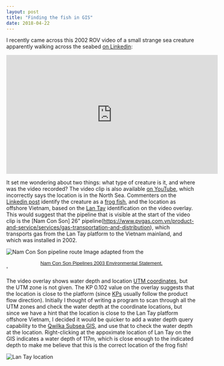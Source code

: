 ```yaml
---
layout: post
title: "Finding the fish in GIS"
date: 2018-04-22
---
```


I recently came across this 2002 ROV video of a small strange sea creature apparently walking across the seabed [on Linkedin](https://www.linkedin.com/feed/update/urn:li:activity:6390252332893900800):

<iframe width="560" height="315" src="https://www.youtube.com/embed/zKK5qJjI98c" frameborder="0" allow="autoplay; encrypted-media" allowfullscreen></iframe>

It set me wondering about two things: what type of creature is it, and where was the video recorded? The video clip is also available [on YouTube](https://www.youtube.com/watch?v=zKK5qJjI98c), which incorrectly says the location is in the North Sea. Commenters on the [Linkedin post](https://www.linkedin.com/feed/update/urn:li:activity:6390252332893900800) identify the creature as a [frog fish](https://en.wikipedia.org/wiki/Frogfish), and the location as offshore Vietnam, based on the [Lan Tay](https://www.rosneft.com/press/releases/item/181439/) identification on the video overlay. This would suggest that the pipeline that is visible at the start of the video clip is the [Nam Con Son] 26" pipeline(https://www.pvgas.com.vn/product-and-service/services/gas-transportation-and-distribution), which transports gas from the Lan Tay platform to the Vietnam mainland, and which was installed in 2002. 

![Nam Con Son pipeline route](https://qwilka.github.io/images/NCSP2.jpg)
Image adapted from the 
<div align="middle" style="font-family:Arial;font-size:small"><a href="http://abarrelfull.wikidot.com/nam-con-son-gas-pipeline">Nam Con Son Pipelines 2003 Environmental Statement.</a></div>'

The video overlay shows water depth and location [UTM coordinates](https://en.wikipedia.org/wiki/Universal_Transverse_Mercator_coordinate_system), but the UTM zone is not given. The KP 0.102 value on the overlay suggests that the location is close to the platform (since [KPs](https://geodyssey.neocities.org/papers/ahgpp.html) usually follow the product flow direction). Initially I thought of writing a program to scan through all the UTM zones and check the water depth at the coordinate locations, but since we have a hint that the location is close to the Lan Tay platform offshore Vietnam, I decided it would be quicker to add a water depth query capability to the [Qwilka Subsea GIS](https://qwilka.github.io/GIS/), and use that to check the water depth at the location. Right-clicking at the appoximate location of Lan Tay on the GIS indicates a water depth of 117m, which is close enough to the indicated depth to make me believe that this is the correct location of the frog fish!

![Lan Tay location](https://qwilka.github.io/images/QwilkaGIS_LanTay.jpg)